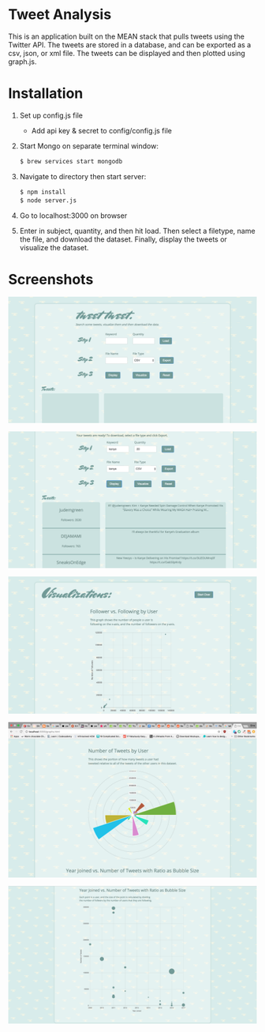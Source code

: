 # Tweet Analysis

This is an application built on the MEAN stack that pulls tweets using the Twitter API. The tweets are stored in a database, and can be exported as a csv, json, or xml file. The tweets can be displayed and then plotted using graph.js.

# Installation

1. Set up config.js file
    - Add api key & secret to config/config.js file

2. Start Mongo on separate terminal window:
    ```sh
    $ brew services start mongodb
    ```

3. Navigate to directory then start server:
    ```sh
    $ npm install
    $ node server.js
    ```
4. Go to localhost:3000 on browser

5. Enter in subject, quantity, and then hit load.
    Then select a filetype, name the file, and download the dataset.
    Finally, display the tweets or visualize the dataset.

# Screenshots

![Screenshot of Page](https://github.com/mleegina/tweet-analysis/blob/master/public/img/screenshots/landing.png)

![Screenshot of Page](https://github.com/mleegina/tweet-analysis/blob/master/public/img/screenshots/display.png)

![Screenshot of Page](https://github.com/mleegina/tweet-analysis/blob/master/public/img/screenshots/graph.png)

![Screenshot of Page](https://github.com/mleegina/tweet-analysis/blob/master/public/img/screenshots/graph1.png)

![Screenshot of Page](https://github.com/mleegina/tweet-analysis/blob/master/public/img/screenshots/graph2.png)